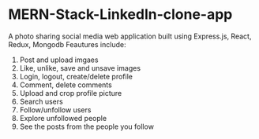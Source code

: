 # MERN-Stack-Linkedln-clone-app
A photo sharing social media web application built using Express.js, React, Redux, Mongodb
Feautures include:
1. Post and upload imgaes
2. Like, unlike, save and unsave images
3. Login, logout, create/delete profile
4. Comment, delete comments
6. Upload and crop profile picture
7. Search users
8. Follow/unfollow users
9. Explore unfollowed people
10. See the posts from the people you follow
